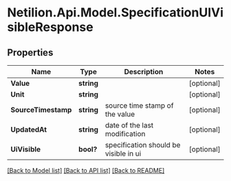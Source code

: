 # Netilion.Api.Model.SpecificationUIVisibleResponse
## Properties

Name | Type | Description | Notes
------------ | ------------- | ------------- | -------------
**Value** | **string** |  | [optional] 
**Unit** | **string** |  | [optional] 
**SourceTimestamp** | **string** | source time stamp of the value | [optional] 
**UpdatedAt** | **string** | date of the last modification | [optional] 
**UiVisible** | **bool?** | specification should be visible in ui | [optional] 

[[Back to Model list]](../README.md#documentation-for-models) [[Back to API list]](../README.md#documentation-for-api-endpoints) [[Back to README]](../README.md)

